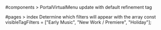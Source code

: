 #components > PortalVirtualMenu
update with default refinement tag

#pages > index
Determine which filters will appear with the array
const visibleTagFilters = ["Early Music", "New Work / Premiere", "Holiday"];